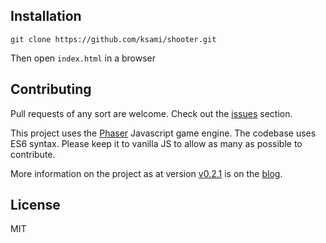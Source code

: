 ## Installation
```
git clone https://github.com/ksami/shooter.git
```
Then open `index.html` in a browser

## Contributing
Pull requests of any sort are welcome. Check out the [issues](https://github.com/ksami/shooter/issues) section.

This project uses the [Phaser](http://phaser.io/) Javascript game engine. The codebase uses ES6 syntax. Please keep it to vanilla JS to allow as many as possible to contribute.

More information on the project as at version [v0.2.1](https://github.com/ksami/shooter/tree/v0.2.1) is on the [blog](http://ksami.github.io/2016/09/12/AI-Development-Log-0.html).

## License
MIT
